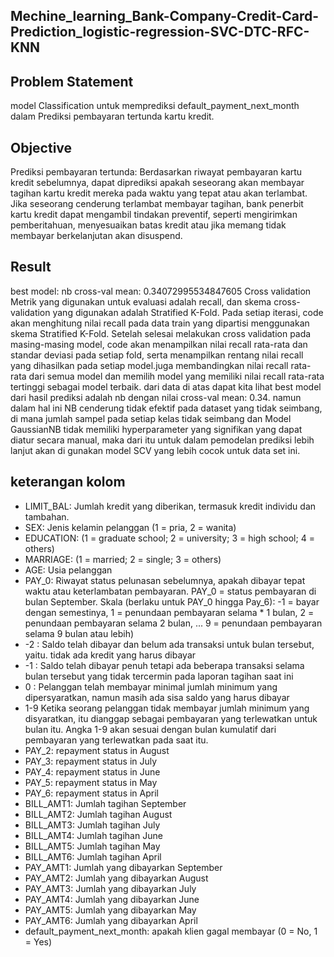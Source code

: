 ## Mechine_learning_Bank-Company-Credit-Card-Prediction_logistic-regression-SVC-DTC-RFC-KNN

## Problem Statement
model Classification untuk memprediksi default_payment_next_month dalam Prediksi pembayaran tertunda kartu kredit.

## Objective
Prediksi pembayaran tertunda: Berdasarkan riwayat pembayaran kartu kredit sebelumnya, dapat diprediksi apakah seseorang akan membayar tagihan kartu kredit mereka pada waktu yang tepat atau akan terlambat. Jika seseorang cenderung terlambat membayar tagihan, bank penerbit kartu kredit dapat mengambil tindakan preventif, seperti mengirimkan pemberitahuan, menyesuaikan batas kredit atau jika memang tidak membayar berkelanjutan akan disuspend.

## Result 
best model: nb
cross-val mean: 0.34072995534847605
Cross validation Metrik yang digunakan untuk evaluasi adalah recall, dan skema cross-validation yang digunakan adalah Stratified K-Fold. Pada setiap iterasi, code akan menghitung nilai recall pada data train yang dipartisi menggunakan skema Stratified K-Fold. Setelah selesai melakukan cross validation pada masing-masing model, code akan menampilkan nilai recall rata-rata dan standar deviasi pada setiap fold, serta menampilkan rentang nilai recall yang dihasilkan pada setiap model.juga membandingkan nilai recall rata-rata dari semua model dan memilih model yang memiliki nilai recall rata-rata tertinggi sebagai model terbaik. dari data di atas dapat kita lihat best model dari hasil prediksi adalah nb dengan nilai cross-val mean: 0.34. namun dalam hal ini NB cenderung tidak efektif pada dataset yang tidak seimbang, di mana jumlah sampel pada setiap kelas tidak seimbang dan Model GaussianNB tidak memiliki hyperparameter yang signifikan yang dapat diatur secara manual, maka dari itu untuk dalam pemodelan prediksi lebih lanjut akan di gunakan model SCV yang lebih cocok untuk data set ini.

## keterangan kolom

* LIMIT_BAL: Jumlah kredit yang diberikan, termasuk kredit individu dan tambahan.
* SEX: Jenis kelamin pelanggan (1 = pria, 2 = wanita)
* EDUCATION: (1 = graduate school; 2 = university; 3 = high school; 4 = others)
* MARRIAGE: (1 = married; 2 = single; 3 = others)
* AGE: Usia pelanggan
* PAY_0: Riwayat status pelunasan sebelumnya, apakah dibayar tepat waktu atau keterlambatan pembayaran. PAY_0 = status pembayaran di bulan September. Skala (berlaku untuk PAY_0 hingga Pay_6): -1 = bayar dengan semestinya, 1 = penundaan pembayaran selama * 1 bulan, 2 = penundaan pembayaran selama 2 bulan, ... 9 = penundaan pembayaran selama 9 bulan atau lebih)
* -2 : Saldo telah dibayar dan belum ada transaksi untuk bulan tersebut, yaitu. tidak ada kredit yang harus dibayar
* -1 : Saldo telah dibayar penuh tetapi ada beberapa transaksi selama bulan tersebut yang tidak tercermin pada laporan tagihan saat ini
* 0 : Pelanggan telah membayar minimal jumlah minimum yang dipersyaratkan, namun masih ada sisa saldo yang harus dibayar
* 1-9 Ketika seorang pelanggan tidak membayar jumlah minimum yang disyaratkan, itu dianggap sebagai pembayaran yang terlewatkan untuk bulan itu. Angka 1-9 akan sesuai dengan bulan kumulatif dari pembayaran yang terlewatkan pada saat itu.
* PAY_2: repayment status in August
* PAY_3: repayment status in July
* PAY_4: repayment status in June
* PAY_5: repayment status in May
* PAY_6: repayment status in April
* BILL_AMT1: Jumlah tagihan September
* BILL_AMT2: Jumlah tagihan August
* BILL_AMT3: Jumlah tagihan July
* BILL_AMT4: Jumlah tagihan June
* BILL_AMT5: Jumlah tagihan May
* BILL_AMT6: Jumlah tagihan April
* PAY_AMT1: Jumlah yang dibayarkan September
* PAY_AMT2: Jumlah yang dibayarkan August
* PAY_AMT3: Jumlah yang dibayarkan July
* PAY_AMT4: Jumlah yang dibayarkan June
* PAY_AMT5: Jumlah yang dibayarkan May
* PAY_AMT6: Jumlah yang dibayarkan April
* default_payment_next_month: apakah klien gagal membayar (0 = No, 1 = Yes)
